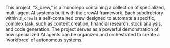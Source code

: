 This project, "3_crew," is a monorepo containing a collection of specialized, multi-agent AI systems built with the crewAI framework. Each subdirectory within `3_crew` is a self-contained crew designed to automate a specific, complex task, such as content creation, financial research, stock analysis, and code generation. The project serves as a powerful demonstration of how specialized AI agents can be organized and orchestrated to create a 'workforce' of autonomous systems.